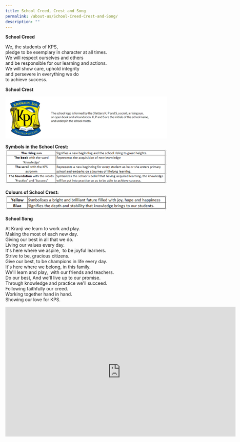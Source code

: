 ```yaml
---
title: School Creed, Crest and Song
permalink: /about-us/School-Creed-Crest-and-Song/
description: ""
---
```

**School Creed**  
  
We, the students of KPS,<br>
pledge to be exemplary in character at all times.  
We will respect ourselves and others  
and be responsible for our learning and actions.  
We will show care, uphold integrity  
and persevere in everything we do  
to achieve success.  
  
**School Crest**

![](/images/About%20Us/School%20Creed,%20Crest%20and%20Song/S01.png)

**Symbols in the School Crest:**
![](/images/About%20Us/School%20Creed,%20Crest%20and%20Song/Symbols.png)

**Colours of School Crest:**
![](/images/About%20Us/School%20Creed,%20Crest%20and%20Song/color.png)

**School Song** 

At Kranji we learn to work and play. <br>Making the most of each new day.<br>Giving our best in all that we do.<br>Living our values every day.<br>It's here where we aspire,  to be joyful learners.<br>
Strive to be, gracious citizens.<br>
Give our best, to be champions in life every day.<br>
It's here where we belong, in this family.<br>
We'll learn and play,  with our friends and teachers.<br>
Do our best, And we'll live up to our promise.<br>
Through knowledge and practice we'll succeed.<br>
Following faithfully our creed.<br>
Working together hand in hand.<br>
Showing our love for KPS.


<iframe width="718" height="404" src="https://www.youtube.com/embed/3qDmPlfT930" title="Kranji Primary School song" frameborder="0" allow="accelerometer; autoplay; clipboard-write; encrypted-media; gyroscope; picture-in-picture; web-share" allowfullscreen></iframe>